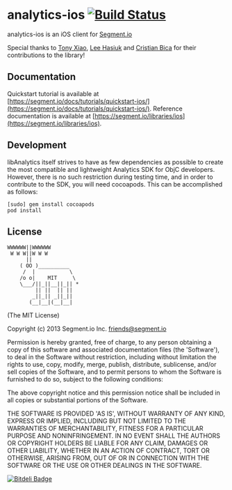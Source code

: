 analytics-ios [![Build Status](https://travis-ci.org/segmentio/analytics-ios.svg?branch=master)](https://travis-ci.org/segmentio/analytics-ios)
=================

analytics-ios is an iOS client for [Segment.io](https://segment.io)

Special thanks to [Tony Xiao](https://github.com/tonyxiao), [Lee Hasiuk](https://github.com/lhasiuk) and [Cristian Bica](https://github.com/cristianbica) for their contributions to the library!

## Documentation

Quickstart tutorial is available at [https://segment.io/docs/tutorials/quickstart-ios/](https://segment.io/docs/tutorials/quickstart-ios/).
Reference documentation is available at [https://segment.io/libraries/ios](https://segment.io/libraries/ios).

## Development

libAnalytics itself strives to have as few dependencies as possible to create the most compatible and
lightweight Analytics SDK for ObjC developers. However, there is no such restriction during testing time,
and in order to contribute to the SDK, you will need cocoapods. This can be accomplished as follows:

    [sudo] gem install cocoapods
    pod install

## License

```
WWWWWW||WWWWWW
 W W W||W W W
      ||
    ( OO )__________
     /  |           \
    /o o|    MIT     \
    \___/||_||__||_|| *
         || ||  || ||
        _||_|| _||_||
       (__|__|(__|__|
```

(The MIT License)

Copyright (c) 2013 Segment.io Inc. <friends@segment.io>

Permission is hereby granted, free of charge, to any person obtaining a copy of this software and associated documentation files (the 'Software'), to deal in the Software without restriction, including without limitation the rights to use, copy, modify, merge, publish, distribute, sublicense, and/or sell copies of the Software, and to permit persons to whom the Software is furnished to do so, subject to the following conditions:

The above copyright notice and this permission notice shall be included in all copies or substantial portions of the Software.

THE SOFTWARE IS PROVIDED 'AS IS', WITHOUT WARRANTY OF ANY KIND, EXPRESS OR IMPLIED, INCLUDING BUT NOT LIMITED TO THE WARRANTIES OF MERCHANTABILITY, FITNESS FOR A PARTICULAR PURPOSE AND NONINFRINGEMENT. IN NO EVENT SHALL THE AUTHORS OR COPYRIGHT HOLDERS BE LIABLE FOR ANY CLAIM, DAMAGES OR OTHER LIABILITY, WHETHER IN AN ACTION OF CONTRACT, TORT OR OTHERWISE, ARISING FROM, OUT OF OR IN CONNECTION WITH THE SOFTWARE OR THE USE OR OTHER DEALINGS IN THE SOFTWARE.


[![Bitdeli Badge](https://d2weczhvl823v0.cloudfront.net/segmentio/analytics-ios/trend.png)](https://bitdeli.com/free "Bitdeli Badge")
